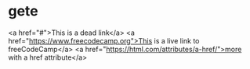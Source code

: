 # gete
&lt;a href="#">This is a dead link&lt;/a> &lt;a href="https://www.freecodecamp.org">This is a live link to freeCodeCamp&lt;/a> &lt;a href="https://html.com/attributes/a-href/">more with a href attribute&lt;/a>
